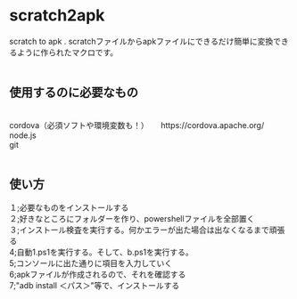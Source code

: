 # scratch2apk
scratch to apk .
scratchファイルからapkファイルにできるだけ簡単に変換できるように作られたマクロです。
<br><br>
<h2>使用するのに必要なもの</h2>
<br>
cordova（必須ソフトや環境変数も！）          　
https://cordova.apache.org/   <br>
node.js<br>
git
<br><br>
<h2>使い方</h2>
<p>１;必要なものをインストールする<br>２;好きなところにフォルダーを作り、powershellファイルを全部置く<br>３;インストール検査を実行する。何かエラーが出た場合は出なくなるまで頑張る<br>4;自動1.ps1を実行する。そして、b.ps1を実行する。<br>5;コンソールに出た通りに項目を入力していく<br>6;apkファイルが作成されるので、それを確認する<br>7;"adb install ＜パス＞"等で、インストールする</p>

